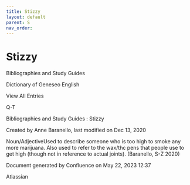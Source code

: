 ```yaml
---
title: Stizzy
layout: default
parent: S
nav_order:
---
```


# Stizzy

Bibliographies and Study Guides

Dictionary of Geneseo English

View All Entries

Q-T

Bibliographies and Study Guides : Stizzy

Created by  Anne Baranello, last modified on Dec 13, 2020

Noun/AdjectiveUsed to describe someone who is too high to smoke any more marijuana. Also used to refer to the wax/thc pens that people use to get high (though not in reference to actual joints). (Baranello, S-Z 2020)

Document generated by Confluence on May 22, 2023 12:37

Atlassian
